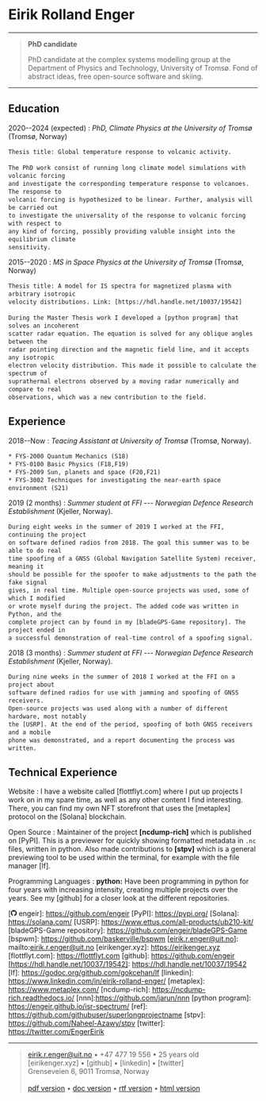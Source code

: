 Eirik Rolland Enger
===================

----

> **PhD candidate**
>
> PhD candidate at the complex systems modelling group at the Department of Physics and
> Technology, University of Tromsø. Fond of abstract ideas, free open-source software and
> skiing.

----

Education
---------

2020--2024 (expected)
:   *PhD, Climate Physics at the University of Tromsø* (Tromsø, Norway)

    Thesis title: Global temperature response to volcanic activity.

    The PhD work consist of running long climate model simulations with volcanic forcing
    and investigate the corresponding temperature response to volcanoes. The response to
    volcanic forcing is hypothesized to be linear. Further, analysis will be carried out
    to investigate the universality of the response to volcanic forcing with respect to
    any kind of forcing, possibly providing valuble insight into the equilibrium climate
    sensitivity.

2015--2020
:   *MS in Space Physics at the University of Tromsø* (Tromsø, Norway)

    Thesis title: A model for IS spectra for magnetized plasma with arbitrary isotropic
    velocity distributions. Link: [https://hdl.handle.net/10037/19542]

    During the Master Thesis work I developed a [python program] that solves an incoherent
    scatter radar equation. The equation is solved for any oblique angles between the
    radar pointing direction and the magnetic field line, and it accepts any isotropic
    electron velocity distribution. This made it possible to calculate the spectrum of
    suprathermal electrons observed by a moving radar numerically and compare to real
    observations, which was a new contribution to the field.

Experience
----------

<!-- ----------                                              ---------- -->
<!-- **University of Tromsø:**                               2018-- -->
<!-- *Teaching Assistant*                                    Tromsø -->
<!-- ----------                                              ---------- -->

2018--Now
:   *Teacing Assistant at University of Tromsø* (Tromsø, Norway).

    * FYS-2000 Quantum Mechanics (S18)
    * FYS-0100 Basic Physics (F18,F19)
    * FYS-2009 Sun, planets and space (F20,F21)
    * FYS-3002 Techniques for investigating the near-earth space environment (S21)


<!-- ----------                                              ---------- -->
<!-- **FFI --- Norwegian Defence Research Establishment:**   June 2019--July 2019 -->
<!-- *Summer student*                                        Kjeller -->
<!-- ----------                                              ---------- -->

2019 (2 months)
:   *Summer student at FFI --- Norwegian Defence Research Establishment* (Kjeller, Norway).

    During eight weeks in the summer of 2019 I worked at the FFI, continuing the project
    on software defined radios from 2018. The goal this summer was to be able to do real
    time spoofing of a GNSS (Global Navigation Satellite System) receiver, meaning it
    should be possible for the spoofer to make adjustments to the path the fake signal
    gives, in real time. Multiple open-source projects was used, some of which I modified
    or wrote myself during the project. The added code was written in Python, and the
    complete project can by found in my [bladeGPS-Game repository]. The project ended in
    a successful demonstration of real-time control of a spoofing signal.

<!-- ----------                                              ---------- -->
<!-- **FFI --- Norwegian Defence Research Establishment:**   June 2018--August 2018 -->
<!-- *Summer student*                                        Kjeller -->
<!-- ----------                                              ---------- -->

2018 (3 months)
:   *Summer student at FFI --- Norwegian Defence Research Establishment* (Kjeller, Norway).

    During nine weeks in the summer of 2018 I worked at the FFI on a project about
    software defined radios for use with jamming and spoofing of GNSS receivers.
    Open-source projects was used along with a number of different hardware, most notably
    the [USRP]. At the end of the period, spoofing of both GNSS receivers and a mobile
    phone was demonstrated, and a report documenting the process was written.

Technical Experience
--------------------

Website
:   I have a website called [flottflyt.com] where I put up projects I work on in my spare
    time, as well as any other content I find interesting. There, you can find my own NFT
    storefront that uses the [metaplex] protocol on the [Solana] blockchain.

Open Source
:   Maintainer of the project **[ncdump-rich]** which is published on [PyPI]. This is
    a previewer for quickly showing formatted metadata in `.nc` files, written in python.
    Also made contributions to **[stpv]** which is a general previewing tool to be used
    within the terminal, for example with the file manager [lf].

Programming Languages
:   **python:**
    Have been programming in python for four years with increasing intensity, creating
    multiple projects over the years. See my [github] for a closer look at the different
    repositories.

<!-- :   **shell:** -->
<!--     Since switching to linux and more minimalistic window managers than the standard GNOME -->
<!--     window manager on Ubuntu, specifically the [bspwm], I have been working more and more -->
<!--     in shell scripts to customise my set up. -->

[![](../images/github-logo2.png) engeir]: https://github.com/engeir
[PyPI]: https://pypi.org/
[Solana]: https://solana.com/
[USRP]: https://www.ettus.com/all-products/ub210-kit/
[bladeGPS-Game repository]: https://github.com/engeir/bladeGPS-Game
[bspwm]: https://github.com/baskerville/bspwm
[eirik.r.enger@uit.no]: mailto:eirik.r.enger@uit.no
[eirikenger.xyz]: https://eirikenger.xyz
[flottflyt.com]: https://flottflyt.com
[github]: https://github.com/engeir
[https://hdl.handle.net/10037/19542]: https://hdl.handle.net/10037/19542
[lf]: https://godoc.org/github.com/gokcehan/lf
[linkedin]: https://www.linkedin.com/in/eirik-rolland-enger/
[metaplex]: https://www.metaplex.com/
[ncdump-rich]: https://ncdump-rich.readthedocs.io/
[nnn]:https://github.com/jarun/nnn
[python program]: https://engeir.github.io/isr-spectrum/
[ref]: https://github.com/githubuser/superlongprojectname
[stpv]: https://github.com/Naheel-Azawy/stpv
[twitter]: https://twitter.com/EngerEirik

[pdf version]: https://resume.eirikenger.xyz/index.pdf
[rtf version]: https://resume.eirikenger.xyz/index.rtf
[html version]: https://resume.eirikenger.xyz
[doc version]: https://resume.eirikenger.xyz/index.docx

<!-- > [eirikenger.xyz] • [![](../images/github-logo2.png) engeir]\ -->

----

> <eirik.r.enger@uit.no> • +47 477 19 556 • 25 years old\
> [eirikenger.xyz] • [github] • [linkedin] • [twitter]\
> Grenseveien 6, 9011 Tromsø, Norway\
> \
> [pdf version] • [doc version] • [rtf version] • [html version]
